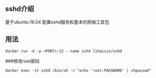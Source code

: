 ## sshd介绍

基于ubuntu:16.04 配置sshd服务和基本的网络工具包

## 用法

	docker run -d -p <PORT>:22 --name sshd lihaixin/sshd

###修改root密码

	docker exec -it sshd /bin/sh -c "echo 'root:PASSWORD' | chpasswd"


